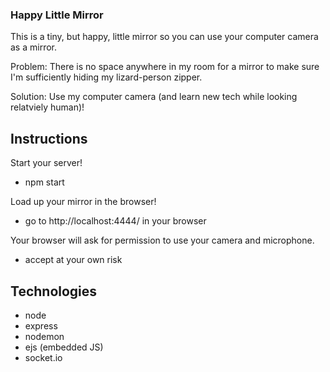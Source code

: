 ### Happy Little Mirror

This is a tiny, but happy, little mirror so you can use your computer camera as a mirror.

Problem:
There is no space anywhere in my room for a mirror to make sure I'm sufficiently hiding my lizard-person zipper.

Solution:
Use my computer camera (and learn new tech while looking relatviely human)!

## Instructions

Start your server!

-   npm start

Load up your mirror in the browser!

-   go to http://localhost:4444/ in your browser

Your browser will ask for permission to use your camera and microphone.

-   accept at your own risk

## Technologies

-   node
-   express
-   nodemon
-   ejs (embedded JS)
-   socket.io
